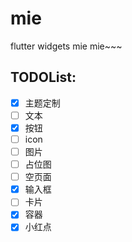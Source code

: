 # mie

flutter widgets mie mie~~~

## TODOList:

- [x] 主题定制
- [ ] 文本
- [x] 按钮
- [ ] icon
- [ ] 图片
- [ ] 占位图
- [ ] 空页面
- [x] 输入框
- [ ] 卡片
- [x] 容器
- [x] 小红点
